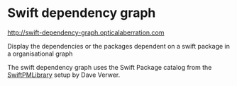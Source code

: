 # Swift dependency graph

http://swift-dependency-graph.opticalaberration.com

<p>Display the dependencies or the packages dependent on a swift package in a organisational graph</p>
<p>The swift dependency graph uses the Swift Package catalog from the <a href="https://swiftpm.co/">SwiftPMLibrary</a> setup by Dave Verwer.</p>
